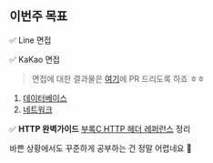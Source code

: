 ## 이번주 목표

✅ Line 면접  

✅ KaKao 면접  
> 면접에 대한 결과물은 [여기](https://github.com/Road-of-CODEr/computer-science)에 PR 드리도록 하죠 ㅎㅎ  

1. [데이터베이스](https://github.com/Road-of-CODEr/computer-science/pull/5)
2. [네트워크](https://github.com/Road-of-CODEr/computer-science/pull/4)

✅ **HTTP 완벽가이드** [부록C HTTP 헤더 레퍼런스](https://github.com/Tech-Book-Learning/HTTP-Perfect-Guide/commit/06bea9866b20c15b06ccd22032527b7d641a03fe#diff-ff0572b0f11402731b16f94cec892c3ff827d3434a6d998542171495a6085fe1) 정리  

바쁜 상황에서도 꾸준하게 공부하는 건 정말 어렵네요 🔖

